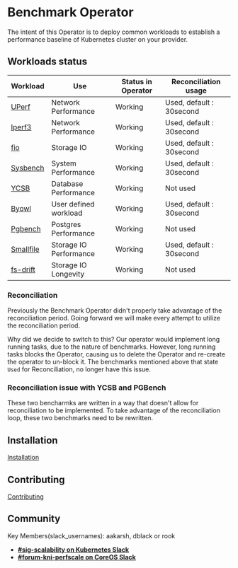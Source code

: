 # Benchmark Operator

The intent of this Operator is to deploy common workloads to establish
a performance baseline of Kubernetes cluster on your provider.

## Workloads status

| Workload                       | Use                    | Status in Operator | Reconciliation usage       |
| ------------------------------ | ---------------------- | ------------------ | -------------------------- |
| [UPerf](docs/uperf.md)         | Network Performance    | Working            |  Used, default : 30second  |
| [Iperf3](docs/iperf3.md)       | Network Performance    | Working            |  Used, default : 30second  |
| [fio](docs/fio_distributed.md) | Storage IO             | Working            |  Used, default : 30second  |
| [Sysbench](docs/sysbench.md)   | System Performance     | Working            |  Used, default : 30second  |
| [YCSB](docs/ycsb.md)           | Database Performance   | Working            |  Not used                  |
| [Byowl](docs/byowl.md)         | User defined workload  | Working            |  Used, default : 30second  |
| [Pgbench](docs/pgbench.md)     | Postgres Performance   | Working            |  Not used                  |
| [Smallfile](docs/smallfile.md) | Storage IO Performance | Working            |  Used, default : 30second  |
| [fs-drift](docs/fs-drift.md)   | Storage IO Longevity   | Working            |  Not used                  |


### Reconciliation

Previously the Benchmark Operator didn't properly take advantage of the reconciliation period. Going forward
we will make every attempt to utilize the reconciliation period.

Why did we decide to switch to this? Our operator would implement long running tasks, due to the nature of benchmarks.
However, long running tasks blocks the Operator, causing us to delete the Operator and re-create the operator to
un-block it. The benchmarks mentioned above that state `Used` for Reconciliation, no longer have this issue.

### Reconciliation issue with YCSB and PGBench

These two bencharmks are written in a way that doesn't allow for reconciliation to be implemented. To take
advantage of the reconciliation loop, these two benchmarks need to be rewritten.

## Installation
[Installation](docs/installation.md)

## Contributing
[Contributing](CONTRIBUTE.md)

## Community
Key Members(slack_usernames): aakarsh, dblack or rook
* [**#sig-scalability on Kubernetes Slack**](https://kubernetes.slack.com)
* [**#forum-kni-perfscale on CoreOS Slack**](https://coreos.slack.com)
